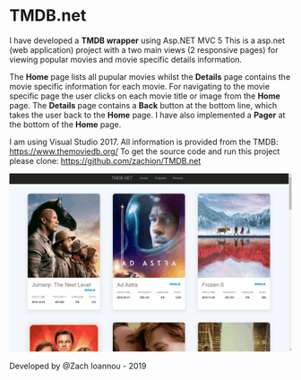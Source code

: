 # TMDB.net
I have developed a **TMDB wrapper**  using Asp.NET MVC 5 
This is a asp.net (web application) project with a two main views (2 responsive pages) for viewing popular movies and
movie specific details information. 

The **Home** page lists all pupular movies whilst the **Details** page contains the movie specific information for each movie. For navigating to the movie specific page the user clicks on each movie title or image from the **Home** page. The **Details** page contains a **Back** button at the bottom line, which takes the user back to the **Home** page. I have also implemented a **Pager** at the bottom of the **Home** page. 

I am  using Visual Studio 2017. 
All information is provided from the TMDB: https://www.themoviedb.org/
To get the source code and run this project please clone: https://github.com/zachion/TMDB.net

![](TMDB-net-demo.gif)

Developed by @Zach Ioannou - 2019
